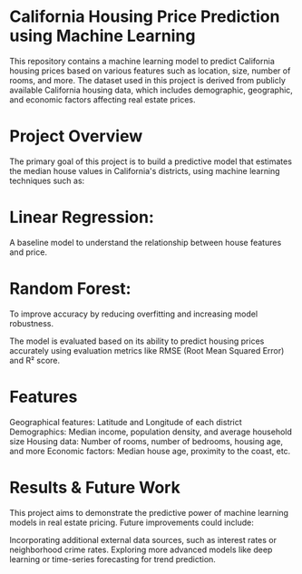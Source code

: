 # California Housing Price Prediction using Machine Learning
This repository contains a machine learning model to predict California housing prices based on various features such as location, size, number of rooms, and more. The dataset used in this project is derived from publicly available California housing data, which includes demographic, geographic, and economic factors affecting real estate prices.

# Project Overview
The primary goal of this project is to build a predictive model that estimates the median house values in California's districts, using machine learning techniques such as:

# Linear Regression: 
A baseline model to understand the relationship between house features and price.

# Random Forest: 
To improve accuracy by reducing overfitting and increasing model robustness.

The model is evaluated based on its ability to predict housing prices accurately using evaluation metrics like RMSE (Root Mean Squared Error) and R² score.

# Features
Geographical features: Latitude and Longitude of each district
Demographics: Median income, population density, and average household size
Housing data: Number of rooms, number of bedrooms, housing age, and more
Economic factors: Median house age, proximity to the coast, etc.

# Results & Future Work
This project aims to demonstrate the predictive power of machine learning models in real estate pricing. Future improvements could include:

Incorporating additional external data sources, such as interest rates or neighborhood crime rates.
Exploring more advanced models like deep learning or time-series forecasting for trend prediction.
